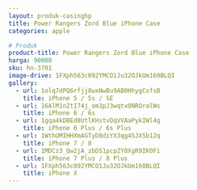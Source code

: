 ```yaml
---
layout: produk-casinghp
title: Power Rangers Zord Blue iPhone Case
categories: apple

# Produk
product-title: Power Rangers Zord Blue iPhone Case
harga: 90000
sku: hn-3701
image-drive: 1FXph563c092YMCO1Ju32OJkUm160BLQI
gallery:
  - url: 1olq7dPQ6rfjj8wxNwBu9AB0HhygCxfsB
    title: iPhone 5 / 5s / SE
  - url: 16AlM1nZtI74j_om3pJ3wqtxONROralWs
    title: iPhone 6 / 6s
  - url: 1gqa4kDBEd8UtlKHstvDqVVAaPykIWl4g
    title: iPhone 6 Plus / 6s Plus
  - url: 1WthUMIHHXmAGTyD8diYX3qg4SJXSb12q
    title: iPhone 7 / 8
  - url: 1MDCz3_Qw2jA_zbDS1pcpZY0XgR9IKOFi
    title: iPhone 7 Plus / 8 Plus
  - url: 1FXph563c092YMCO1Ju32OJkUm160BLQI
    title: iPhone X
---
```

